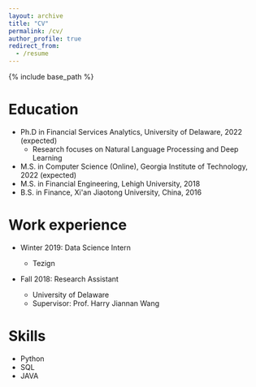 ```yaml
---
layout: archive
title: "CV"
permalink: /cv/
author_profile: true
redirect_from:
  - /resume
---
```


{% include base_path %}

Education
======
* Ph.D in Financial Services Analytics, University of Delaware, 2022 (expected)
  * Research focuses on Natural Language Processing and Deep Learning
* M.S. in Computer Science (Online), Georgia Institute of Technology, 2022 (expected)
* M.S. in Financial Engineering, Lehigh University, 2018
* B.S. in Finance, Xi'an Jiaotong University, China, 2016

Work experience
======
* Winter 2019: Data Science Intern
  * Tezign

* Fall 2018: Research Assistant
  * University of Delaware
  * Supervisor: Prof. Harry Jiannan Wang
  
Skills
======
* Python
* SQL
* JAVA

